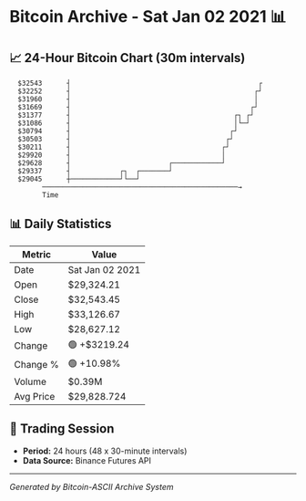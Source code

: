 # Bitcoin Archive - Sat Jan 02 2021 📊

## 📈 24-Hour Bitcoin Chart (30m intervals)

```
  $32543      ┤                                              ┌ 
  $32252      ┤                                             ┌┘ 
  $31960      ┤                                             │  
  $31669      ┤                                            ┌┘  
  $31377      ┤                                        ┌┐ ┌┘   
  $31086      ┤                                        │└─┘    
  $30794      ┤                                       ┌┘       
  $30503      ┤                                      ┌┘        
  $30211      ┤                                     ┌┘         
  $29920      ┤                                     │          
  $29628      ┤                        ┌────────────┘          
  $29337      ┤            ┌┐  ┌───────┘                       
  $29045      ┼────────────┘└──┘                               
        ────────────────────────────────────────────────→
        Time
```

## 📊 Daily Statistics

| Metric | Value |
|--------|-------|
| Date | Sat Jan 02 2021 |
| Open | $29,324.21 |
| Close | $32,543.45 |
| High | $33,126.67 |
| Low | $28,627.12 |
| Change | 🟢 +$3219.24 |
| Change % | 🟢 +10.98% |
| Volume | $0.39M |
| Avg Price | $29,828.724 |

## 📅 Trading Session

- **Period:** 24 hours (48 x 30-minute intervals)
- **Data Source:** Binance Futures API

---
*Generated by Bitcoin-ASCII Archive System*
